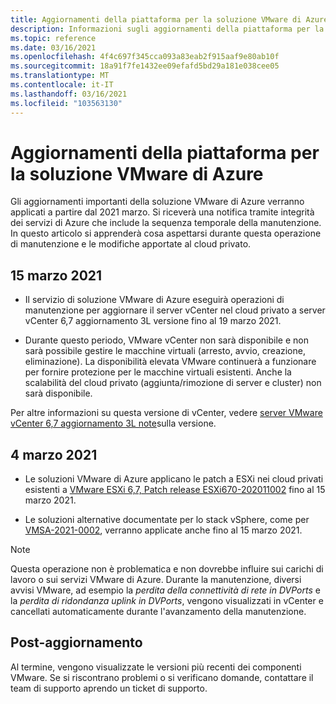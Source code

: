 ```yaml
---
title: Aggiornamenti della piattaforma per la soluzione VMware di Azure
description: Informazioni sugli aggiornamenti della piattaforma per la soluzione VMware di Azure.
ms.topic: reference
ms.date: 03/16/2021
ms.openlocfilehash: 4f4c697f345cca093a83eab2f915aaf9e80ab10f
ms.sourcegitcommit: 18a91f7fe1432ee09efafd5bd29a181e038cee05
ms.translationtype: MT
ms.contentlocale: it-IT
ms.lasthandoff: 03/16/2021
ms.locfileid: "103563130"
---
```

# <a name="platform-updates-for-azure-vmware-solution"></a>Aggiornamenti della piattaforma per la soluzione VMware di Azure

Gli aggiornamenti importanti della soluzione VMware di Azure verranno applicati a partire dal 2021 marzo. Si riceverà una notifica tramite integrità dei servizi di Azure che include la sequenza temporale della manutenzione. In questo articolo si apprenderà cosa aspettarsi durante questa operazione di manutenzione e le modifiche apportate al cloud privato.

## <a name="march-15-2021"></a>15 marzo 2021 

- Il servizio di soluzione VMware di Azure eseguirà operazioni di manutenzione per aggiornare il server vCenter nel cloud privato a server vCenter 6,7 aggiornamento 3L versione fino al 19 marzo 2021.

- Durante questo periodo, VMware vCenter non sarà disponibile e non sarà possibile gestire le macchine virtuali (arresto, avvio, creazione, eliminazione). La disponibilità elevata VMware continuerà a funzionare per fornire protezione per le macchine virtuali esistenti. Anche la scalabilità del cloud privato (aggiunta/rimozione di server e cluster) non sarà disponibile.
 
Per altre informazioni su questa versione di vCenter, vedere [server VMware vCenter 6,7 aggiornamento 3L note](https://docs.vmware.com/en/VMware-vSphere/6.7/rn/vsphere-vcenter-server-67u3l-release-notes.html)sulla versione.

## <a name="march-4-2021"></a>4 marzo 2021

- Le soluzioni VMware di Azure applicano le patch a ESXi nei cloud privati esistenti a [VMware ESXi 6,7, Patch release ESXi670-202011002](https://docs.vmware.com/en/VMware-vSphere/6.7/rn/esxi670-202011002.html) fino al 15 marzo 2021.

- Le soluzioni alternative documentate per lo stack vSphere, come per [VMSA-2021-0002](https://www.vmware.com/security/advisories/VMSA-2021-0002.html), verranno applicate anche fino al 15 marzo 2021.

>[!NOTE]
>Questa operazione non è problematica e non dovrebbe influire sui carichi di lavoro o sui servizi VMware di Azure. Durante la manutenzione, diversi avvisi VMware, ad esempio la _perdita della connettività di rete in DVPorts_ e la _perdita di ridondanza uplink in DVPorts_, vengono visualizzati in vCenter e cancellati automaticamente durante l'avanzamento della manutenzione.

## <a name="post-update"></a>Post-aggiornamento
Al termine, vengono visualizzate le versioni più recenti dei componenti VMware. Se si riscontrano problemi o si verificano domande, contattare il team di supporto aprendo un ticket di supporto.



